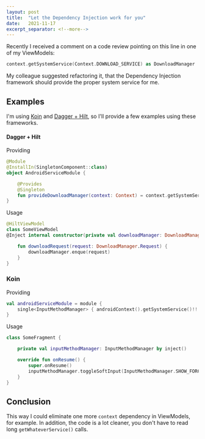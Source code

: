 ```yaml
---
layout: post
title:  "Let the Dependency Injection work for you"
date:   2021-11-17
excerpt_separator: <!--more-->
---
```

Recently I received a comment on a code review pointing on this line in one of my ViewModels:

```kotlin
context.getSystemService(Context.DOWNLOAD_SERVICE) as DownloadManager
```

My colleague suggested refactoring it, that the Dependency Injection framework should provide
the proper system service for me.
<!--more-->

## Examples

I'm using [Koin](https://insert-koin.io/) and [Dagger + Hilt](https://dagger.dev/hilt/), so I'll provide a few examples using these frameworks.

#### Dagger + Hilt

Providing

```kotlin
@Module
@InstallIn(SingletonComponent::class)
object AndroidServiceModule {

    @Provides
    @Singleton
    fun provideDownloadManager(context: Context) = context.getSystemService<DownloadManager>()!!
}
```

Usage

```kotlin
@HiltViewModel
class SomeViewModel
@Inject internal constructor(private val downloadManager: DownloadManager) {

    fun downloadRequest(request: DownloadManager.Request) {
        downloadManager.enque(request)
    }
}
```

### Koin

Providing

```kotlin
val androidServiceModule = module {
    single<InputMethodManager> { androidContext().getSystemService()!! }
}
```

Usage

```kotlin
class SomeFragment {

    private val inputMethodManager: InputMethodManager by inject()

    override fun onResume() {
        super.onResume()
        inputMethodManager.toggleSoftInput(InputMethodManager.SHOW_FORCED, 0)
    }
}
```

## Conclusion

This way I could eliminate one more `context` dependency in ViewModels, for example. In addition,
the code is a lot cleaner, you don't have to read long `getWhateverService()` calls.

